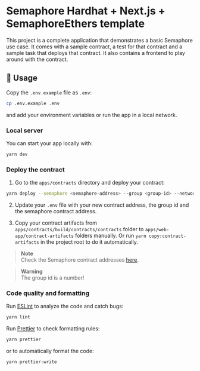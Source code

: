 # Semaphore Hardhat + Next.js + SemaphoreEthers template

This project is a complete application that demonstrates a basic Semaphore use case. It comes with a sample contract, a test for that contract and a sample task that deploys that contract. It also contains a frontend to play around with the contract.

## 📜 Usage

Copy the `.env.example` file as `.env`:

```bash
cp .env.example .env
```

and add your environment variables or run the app in a local network.

### Local server

You can start your app locally with:

```bash
yarn dev
```

### Deploy the contract

1. Go to the `apps/contracts` directory and deploy your contract:

```bash
yarn deploy --semaphore <semaphore-address> --group <group-id> --network arbitrum-goerli
```

2. Update your `.env` file with your new contract address, the group id and the semaphore contract address.

3. Copy your contract artifacts from `apps/contracts/build/contracts/contracts` folder to `apps/web-app/contract-artifacts` folders manually. Or run `yarn copy:contract-artifacts` in the project root to do it automatically.

> **Note**  
> Check the Semaphore contract addresses [here](https://semaphore.pse.dev/docs/deployed-contracts).

> **Warning**  
> The group id is a number!

### Code quality and formatting

Run [ESLint](https://eslint.org/) to analyze the code and catch bugs:

```bash
yarn lint
```

Run [Prettier](https://prettier.io/) to check formatting rules:

```bash
yarn prettier
```

or to automatically format the code:

```bash
yarn prettier:write
```
